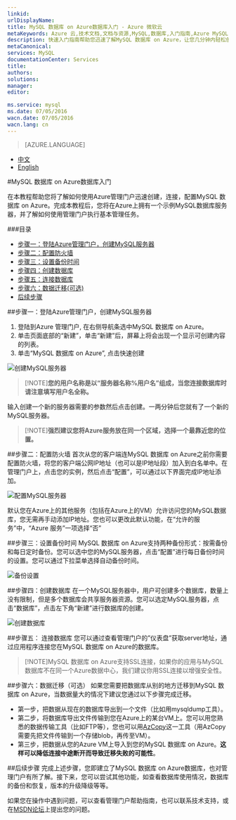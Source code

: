 ```yaml
---
linkid: 
urlDisplayName: 
title: MySQL 数据库 on Azure数据库入门 - Azure 微软云
metaKeywords: Azure 云,技术文档,文档与资源,MySQL,数据库,入门指南,Azure MySQL, MySQL PaaS,Azure MySQL PaaS, Azure MySQL Service, Azure RDS
description: 快速入门指南帮助您迅速了解MySQL 数据库 on Azure，让您几分钟内轻松创建、连接、迁移、监控管理您的MySQL数据库。您根据入门指南中的步骤操作，将成功建立使用属于您的MySQL数据库。
metaCanonical: 
services: MySQL
documentationCenter: Services
title: 
authors: 
solutions: 
manager: 
editor: 

ms.service: mysql
ms.date: 07/05/2016
wacn.date: 07/05/2016
wacn.lang: cn
---
```


> [AZURE.LANGUAGE]
- [中文](./mysql-database-get-started.md)
- [English](./mysql-database-enus-get-started.md)

#MySQL 数据库 on Azure数据库入门

在本教程帮助您将了解如何使用Azure管理门户迅速创建，连接，配置MySQL 数据库 on Azure。完成本教程后，您将在Azure上拥有一个示例MySQL数据库服务器，并了解如何使用管理门户执行基本管理任务。

###目录
- [步骤一：登陆Azure管理门户，创建MySQL服务器](#step1)
- [步骤二：配置防火墙](#step2)
- [步骤三：设置备份时间](#step3)
- [步骤四：创建数据库](#step4)
- [步骤五：连接数据库](#step5)
- [步骤六：数据迁移(可选)](#step6)
- [后续步骤](#nextstep)

##<a id="step1"></a>步骤一：登陆Azure管理门户，创建MySQL服务器
1.	登陆到Azure 管理门户, 在右侧导航条选中MySQL 数据库 on Azure。 
2.	单击页面底部的“新建”，单击“新建”后，屏幕上将会出现一个显示可创建内容的列表。
3.	单击“MySQL 数据库 on Azure”, 点击快速创建
 
![创建MySQL服务器](./media/mysql-database-get-started/create-mysql-server.png)

>[!NOTE]**您的用户名称是以“服务器名称%用户名”组成，当您连接数据库时请注意填写用户名全称。**

输入创建一个新的服务器需要的参数然后点击创建。一两分钟后您就有了一个新的MySQL服务器。

>[!NOTE]**强烈建议您将Azure服务放在同一个区域，选择一个最靠近您的位置。**

##<a id="step2"></a>步骤二：配置防火墙
首次从您的客户端连MySQL 数据库 on Azure之前你需要配置防火墙，将您的客户端公网IP地址（也可以是IP地址段）加入到白名单中。在管理门户上，点击您的实例，然后点击“配置”，可以通过以下界面完成IP地址添加。

![配置MySQL服务器](./media/mysql-database-get-started/config-mysql-server.png) 

默认您在Azure上的其他服务（包括在Azure上的VM）允许访问您的MySQL数据库，您无需再手动添加IP地址。您也可以更改此默认功能，在“允许的服务”中，“Azure 服务”一项选择“否”

##<a id="step3"></a>步骤三：设置备份时间
MySQL 数据库 on Azure支持两种备份形式：按需备份和每日定时备份。您可以选中您的MySQL服务器，点击“配置”进行每日备份时间的设置。您可以通过下拉菜单选择自动备份时间。

![备份设置](./media/mysql-database-get-started/config-backup-window.png)

##<a id="step4"></a>步骤四：创建数据库
在一个MySQL服务器中，用户可创建多个数据库，数量上没有限制，但是多个数据库会共享服务器资源。您可以选定MySQL服务器，点击“数据库”，点击左下角“新建”进行数据库的创建。

![创建数据库](./media/mysql-database-get-started/create-mysql-db.png)

##<a id="step5"></a>步骤五： 连接数据库
您可以通过查看管理门户的”仪表盘”获取server地址，通过应用程序连接您在MySQL 数据库 on Azure的数据库。
>[!NOTE]MySQL 数据库 on Azure支持SSL连接，如果你的应用与MySQL数据库不在同一个Azure数据中心，我们建议你用SSL连接以增强安全性。

##<a id="step6"></a>步骤六：数据迁移（可选）
如果您需要把数据库从别的地方迁移到MySQL 数据库 on Azure，当数据量大的情况下建议您通过以下步骤完成迁移。
- 第一步，把数据从现在的数据库导出到一个文件（比如用mysqldump工具）。
- 第二步，将数据库导出文件传输到您在Azure上的某台VM上。您可以用您熟悉的数据传输工具（比如FTP等），您也可以用[AzCopy](../storage/storage-use-azcopy.md)这一工具（用AzCopy需要先把文件传输到一个存储blob，再传至VM）。
- 第三步，把数据从您的Azure VM上导入到您的MySQL 数据库 on Azure。**这样可以降低连接中途断开而导致迁移失败的可能性**。

##<a id="nextstep"></a>后续步骤
完成上述步骤，您即建立了MySQL 数据库 on Azure数据库，也对管理门户有所了解。接下来，您可以尝试其他功能，如查看数据库使用情况，数据库的备份和恢复，版本的升级降级等等。

如果您在操作中遇到问题，可以查看管理门户帮助指南，也可以联系技术支持，或在[MSDN论坛](https://social.msdn.microsoft.com/Forums/zh-cn/home?forum=AzureMySQLRDS)上提出您的问题。


